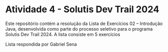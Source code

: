 # Atividade 4 - Solutis Dev Trail 2024

Este repositório contém a resolução da Lista de Exercícios 02 – Introdução Java, desenvolvida como parte do processo seletivo para o programa Solutis Dev Trail 2024. A lista consiste em 5 exercícios

Lista respondida por Gabriel Sena
